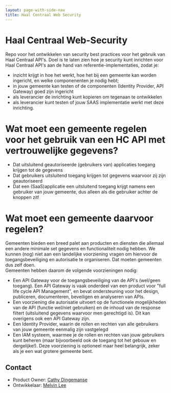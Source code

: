 ```yaml
---
layout: page-with-side-nav
title: Haal Centraal Web Security
---
```


# Haal Centraal Web-Security

Repo voor het ontwikkelen van security best practices voor het gebruik van Haal Centraal API's. Doel is te laten zien hoe je security kunt inrichten voor Haal Centraal API's aan de hand van referentie-implementaties, zodat je:

* inzicht krijgt in hoe het werkt, hoe het bij een gemeente kan worden ingericht, en welke componenenten je nodig hebt;
* in jouw gemeente kan testen of de componenten (Identity Provider, API Gateway) goed zijn ingericht
* als leverancier de inrichting kunt kopieren om tegenaan te ontwikkelen
* als leverancier kunt testen of jouw SAAS implementatie werkt met deze inrichting.

# Wat moet een gemeente regelen voor het gebruik van een HC API met vertrouwelijke gegevens?
* Dat uitsluitend geautoriseerde (gebruikers van) applicaties toegang krijgen tot de gegevens
* Dat gebruikers uitsluitend toegang krijgen tot gegevens waarvoor zij zijn geautoriseerd
* Dat een (SaaS)applicatie een uitsluitend toegang krijgt namens een gebruiker van jouw gemeente, dus alleen als die gebruiker achter de knoppen zit!

# Wat moet een gemeente daarvoor regelen?
Gemeenten bieden een breed palet aan producten en diensten die allemaal een andere minimale set gegevens en functionaliteit nodig hebben. We kunnen (nog) niet aan een landelijke voorziening vragen om hiervoor de toegangsbeveiliging en autorisatie te organiseren. Dat moeten gemeenten dus zelf doen.     
Gemeenten hebben daarom de volgende voorzieningen nodig:
* Een API Gateway voor de toegangsbeveiliging van de API's (wel/geen toegang).
Een API Gateway is vaak onderdeel van een product voor "full life cycle API Management", en bevat ondersteuning voor het design, publiceren, documenteren, beveiligen en analyseren van APIs.   
* Een voorziening die autorisatie uitvoert op de functionele mogelijkheden van de API (functie wel/niet gebruiken) en de inhoud van de response filtert (uitsluitend gegevens waarvoor men gerechtigd is). Dit kan overigens ook een API Gateway zijn.
* Een Identity Provider, waarin de rollen en rechten van alle gebruikers van jouw gemeente eenmalig zijn vastgelegd 
* Een IAM systeem, waarmee je de rollen en rechten van jouw gebruikers kunt beheren (maar bijvoorbeeld ook de toegang tot het gebouw en dergelijke!). Deze voorziening is optioneel maar heel belangrijk, zeker als je een wat grotere gemeente bent. 

## Contact 
* Product Owner: [Cathy Dingemanse](mailto:cathy.dingemanse@denhaag.nl) 
* Ontwikkelaar: [Melvin Lee](mailto:melvin.lee@iswish.nl) 

